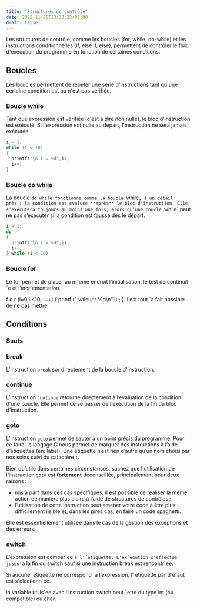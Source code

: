 ```yaml
---
title: "Structures de contrôle"
date: 2022-11-26T13:37:22+01:00
draft: false
---
```


Les structures de contrôle, comme les boucles (for, while, do-while) et les instructions conditionnelles (if, else if, else), permettent de contrôler le flux d'exécution du programme en fonction de certaines conditions.

## Boucles

Les boucles permettent de répéter une série d'instructions tant qu'une certaine condition est ou n'est pas vérifiée.

### Boucle while

Tant que expression est vérifiée (c'est à dire non nulle), le bloc d'instruction est exécuté. Si l'expression est nulle au départ, l'instruction ne sera jamais exécutée.

```C
i = 1;
while (i < 10)
{
  printf("\n i = %d",i);
  i++;
}
```

### Boucle do while

La boucle `do while fonctionne comme la boucle `while`, à un détail près : la condition est évaluée **après** le bloc d'instruction. Elle s’exécutera toujours au moins une fois, alors qu’une boucle `while` peut ne pas s’exécuter si la condition est fausse dès le départ.

```C
i = 1;
do
{
  printf("\n i = %d",i);
  i++;
} while (i < 10)
```
### Boucle for

Le for permet de placer au mˆeme endroit l’initialisation, le test de continuit´e
et l’incr´ementation.

f o r (i=0;i <10; i++)
{
printf (" valeur : %d\n",i) ;
}
Il est tout `a fait possible de ne pas mettre

## Conditions

### Sauts

### break

L’instruction `break` sor directement de la boucle d'instruction.

### continue

L’instruction `continue` retourne directement à l’évaluation de la condition d'une boucle. Elle permet de se passer de l'exécution de la fin du bloc d'instruction.

### goto

L’instruction `goto` permet de sauter à un point précis du programme.  Pour ce faire, le langage C nous permet de marquer des instructions à l’aide d’étiquettes (en: label). Une étiquette n’est rien d’autre qu’un nom choisi par nos soins suivi du catactère `:`.

Bien qu’utile dans certaines circonstances, sachez que l'utilisation de l’instruction `goto` est **fortement** déconseillée, principalement pour deux raisons :

- mis à part dans des cas spécifiques, il est possible de réaliser la même action de manière plus claire à l’aide de structures de contrôles ;
- l’utilisation de cette instruction peut amener votre code à être plus difficilement lisible et, dans les pires cas, en faire un code spaghetti.

Elle est essentiellement utilisée dans le cas de la gestion des exceptions et des erreurs.

### switch

L’expression est compar´ee `a l’´etiquette. L’ex´ecution s’effectue jusqu’`a la fin du switch sauf si une instruction break est rencontr´ee.

Si aucune ´etiquette ne correspond `a l’expression, l’´etiquette par d´efaut est s´electionn´ee.

la variable utilis´ee avec l’instruction switch peut ˆetre du type int
(ou compatible) ou char.
